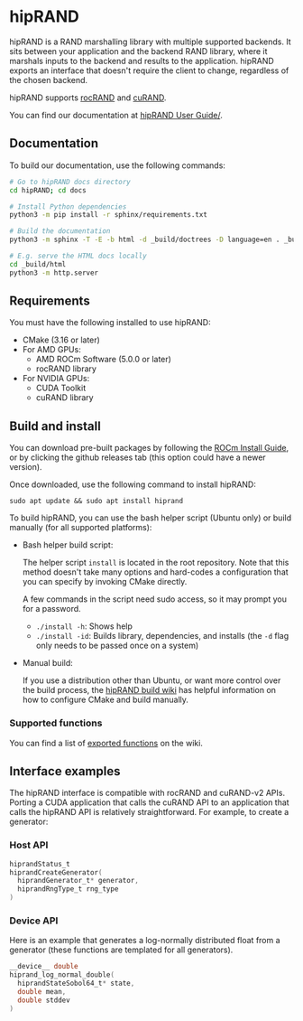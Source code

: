 # hipRAND

hipRAND is a RAND marshalling library with multiple supported backends. It sits between your
application and the backend RAND library, where it marshals inputs to the backend and results to the
application. hipRAND exports an interface that doesn't require the client to change, regardless of the
chosen backend.

hipRAND supports [rocRAND](https://github.com/ROCm/rocRAND) and
[cuRAND](https://developer.nvidia.com/curand).

You can find our documentation at
[hipRAND User Guide/](https://rocm.docs.amd.com/projects/hipRAND/en/latest/).

## Documentation

To build our documentation, use the following commands:

```bash
# Go to hipRAND docs directory
cd hipRAND; cd docs

# Install Python dependencies
python3 -m pip install -r sphinx/requirements.txt

# Build the documentation
python3 -m sphinx -T -E -b html -d _build/doctrees -D language=en . _build/html

# E.g. serve the HTML docs locally
cd _build/html
python3 -m http.server
```

## Requirements

You must have the following installed to use hipRAND:

* CMake (3.16 or later)
* For AMD GPUs:
  * AMD ROCm Software (5.0.0 or later)
  * rocRAND library
* For NVIDIA GPUs:
  * CUDA Toolkit
  * cuRAND library

## Build and install

You can download pre-built packages by following the [ROCm Install Guide](https://rocm.docs.amd.com/projects/install-on-linux/en/latest/how-to/native-install/index.html),
or by clicking the github releases tab (this option could have a newer version).

Once downloaded, use the following command to install hipRAND:

`sudo apt update && sudo apt install hiprand`

To build hipRAND, you can use the bash helper script (Ubuntu only) or build manually (for all
supported platforms):

* Bash helper build script:

  The helper script `install` is located in the root repository. Note that this method doesn't take many
  options and hard-codes a configuration that you can specify by invoking CMake directly.

  A few commands in the script need sudo access, so it may prompt you for a password.

  * `./install -h`: Shows help
  * `./install -id`: Builds library, dependencies, and installs (the `-d` flag only needs to be passed once on
    a system)

* Manual build:

  If you use a distribution other than Ubuntu, or want more control over the build process, the
  [hipRAND build wiki](https://github.com/ROCm/hipRAND/wiki/Build) has helpful
  information on how to configure CMake and build manually.

### Supported functions

You can find a list of
[exported functions](https://github.com/ROCm/hipRAND/wiki/Exported-functions) on
the wiki.

## Interface examples

The hipRAND interface is compatible with rocRAND and cuRAND-v2 APIs. Porting a CUDA application
that calls the cuRAND API to an application that calls the hipRAND API is relatively straightforward. For
example, to create a generator:

### Host API

```c
hiprandStatus_t
hiprandCreateGenerator(
  hiprandGenerator_t* generator,
  hiprandRngType_t rng_type
)
```

### Device API

Here is an example that generates a log-normally distributed float from a generator (these functions
are templated for all generators).

```c
__device__ double
hiprand_log_normal_double(
  hiprandStateSobol64_t* state,
  double mean,
  double stddev
)
```

